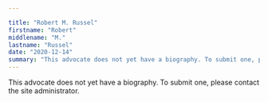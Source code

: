 ```yaml
---

title: "Robert M. Russel"
firstname: "Robert"
middlename: "M."
lastname: "Russel"
date: "2020-12-14"
summary: "This advocate does not yet have a biography. To submit one, please contact the site administrator."
---
```

This advocate does not yet have a biography. To submit one, please contact the site administrator.

